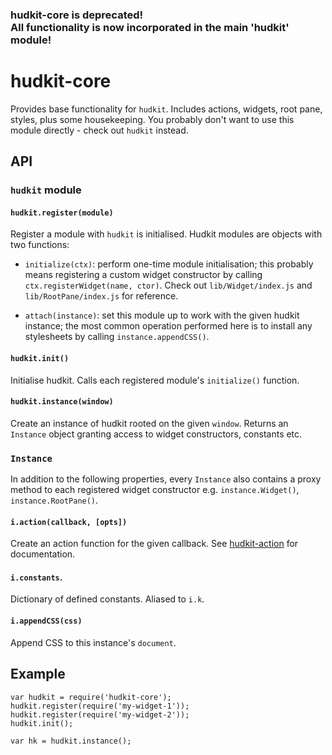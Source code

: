 ### hudkit-core is deprecated!<br>All functionality is now incorporated in the main 'hudkit' module!

# hudkit-core

Provides base functionality for `hudkit`. Includes actions, widgets, root pane, styles, plus some housekeeping. You probably don't want to use this module directly - check out `hudkit` instead.

## API

### `hudkit` module

#### `hudkit.register(module)`

Register a module with `hudkit` is initialised. Hudkit modules are objects with two functions:

  * `initialize(ctx)`: perform one-time module initialisation; this probably means registering a custom widget constructor by calling `ctx.registerWidget(name, ctor)`. Check out `lib/Widget/index.js` and `lib/RootPane/index.js` for reference.

  * `attach(instance)`: set this module up to work with the given hudkit instance; the most common operation performed here is to install any stylesheets by calling `instance.appendCSS()`.

#### `hudkit.init()`

Initialise hudkit. Calls each registered module's `initialize()` function.

#### `hudkit.instance(window)`

Create an instance of hudkit rooted on the given `window`. Returns an `Instance` object granting access to widget constructors, constants etc.

### `Instance`

In addition to the following properties, every `Instance` also contains a proxy method to each registered widget constructor e.g. `instance.Widget()`, `instance.RootPane()`.

#### `i.action(callback, [opts])`

Create an action function for the given callback. See [hudkit-action](http://github.com/jaz303/hudkit-action) for documentation.

#### `i.constants`.

Dictionary of defined constants. Aliased to `i.k`.

#### `i.appendCSS(css)`

Append CSS to this instance's `document`.

## Example

    var hudkit = require('hudkit-core');
    hudkit.register(require('my-widget-1'));
    hudkit.register(require('my-widget-2'));
    hudkit.init();

    var hk = hudkit.instance();
